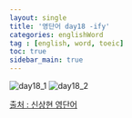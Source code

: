 ```yaml
---
layout: single
title: '영단어 day18 -ify'
categories: englishWord
tag : [english, word, toeic]
toc: true
sidebar_main: true
---
```



![day18_1](https://ingu627.github.io/images/english/day18_1.jpg)
![day18_2](https://ingu627.github.io/images/english/day18_2.jpg)



[출처 : 신상현 영단어](https://www.aladin.co.kr/shop/wproduct.aspx?ItemId=126278788)